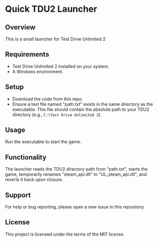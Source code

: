 # Quick TDU2 Launcher

## Overview

This is a small launcher for Test Drive Unlimited 2

## Requirements

- Test Drive Unlimited 2 installed on your system.
- A Windows environment.

## Setup

- Download the code from this repo.
- Ensure a text file named "path.txt" exists in the same directory as the executable. This file should contain the absolute path to your TDU2 directory (e.g., `C:\Test Drive Unlimited 2`).

## Usage

Run the executable to start the game.

## Functionality

The launcher reads the TDU2 directory path from "path.txt", starts the game, temporarily renames "steam_api.dll" to "UL_steam_api.dll", and reverts it back upon closure.

## Support

For help or bug reporting, please open a new issue in this repository.

## License

This project is licensed under the terms of the MIT license.
